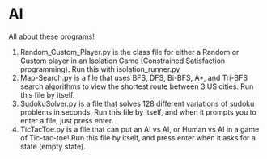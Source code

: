 # AI
All about these programs!

1. Random_Custom_Player.py is the class file for either a Random or Custom player in an Isolation Game (Constrained Satisfaction programming). Run this with isolation_runner.py
2. Map-Search.py is a file that uses BFS, DFS, Bi-BFS, A*, and Tri-BFS search algorithms to view the shortest route between 3 US cities. Run this file by itself.
3. SudokuSolver.py is a file that solves 128 different variations of sudoku problems in seconds. Run this file by itself, and when it prompts you to enter a file, just press enter.
4. TicTacToe.py is a file that can put an AI vs AI, or Human vs AI in a game of Tic-tac-toe! Run this file by itself, and press enter when it asks for a state (empty state).
